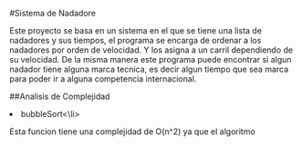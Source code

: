 #Sistema de Nadadore

Este proyecto se basa en un sistema en el que se tiene una lista de nadadores y sus tiempos, el programa se encarga de ordenar a los nadadores por orden de velocidad. Y los asigna a un carril dependiendo de su velocidad. 
De la misma manera este programa puede encontrar si algun nadador tiene alguna marca tecnica, es decir algun tiempo que sea marca para poder ir a alguna competencia internacional. 

##Analisis de Complejidad
<li>bubbleSort<\li>

Esta funcion tiene una complejidad de O(n^2) ya que el algoritmo 
